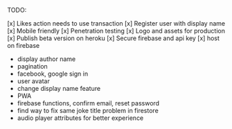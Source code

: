 TODO:

[x] Likes action needs to use transaction
[x] Register user with display name
[x] Mobile friendly
[x] Penetration testing
[x] Logo and assets for production
[x] Publish beta version on heroku
[x] Secure firebase and api key
[x] host on firebase

-   display author name
-   pagination
-   facebook, google sign in
-   user avatar
-   change display name feature
-   PWA
-   firebase functions, confirm email, reset password
-   find way to fix same joke title problem in firestore
-   audio player attributes for better experience
